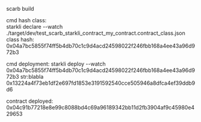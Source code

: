scarb build

cmd hash class:  
starkli declare --watch ./target/dev/test_scarb_starkli_contract_my_contract.contract_class.json
class hash: 0x04a7bc5855f74ff5b4db70c1c9d4acd24598022f246fbb168a4ee43a96d972b3

cmd deployment: 
starkli deploy --watch 0x04a7bc5855f74ff5b4db70c1c9d4acd24598022f246fbb168a4ee43a96d972b3 str:blabla 0x13224a4f73eb1df2e697fd1853e3191592540cce505946a8dfca4ef39ddb9d6

contract deployed: 0x04c91b77218e8e99c8088bd4c69a96189342bb11d2fb3904af9c45980e429653


